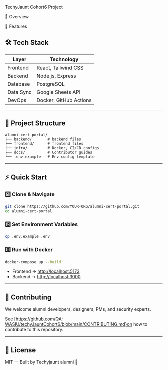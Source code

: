 TechyJaunt Cohort6 Project

📌 Overview


🚀 Features




## 🛠 Tech Stack

| Layer       | Technology               |
|-------------|--------------------------|
| Frontend    | React, Tailwind CSS      |
| Backend     | Node.js, Express         |
| Database    | PostgreSQL               |
| Data Sync   | Google Sheets API        |
| DevOps      | Docker, GitHub Actions   |

---

## 📂 Project Structure

```plaintext
alumni-cert-portal/
├── backend/       # backend files
├── frontend/      # frontend files
├── infra/         # Docker, CI/CD configs
├── docs/          # Contributor guides
└── .env.example   # Env config template
````

---

## ⚡ Quick Start

### 1️⃣ Clone & Navigate

```bash
git clone https://github.com/YOUR-ORG/alumni-cert-portal.git
cd alumni-cert-portal
```

### 2️⃣ Set Environment Variables

```bash
cp .env.example .env
```

### 3️⃣ Run with Docker

```bash
docker-compose up --build
```

* Frontend → [http://localhost:5173](http://localhost:5173)
* Backend → [http://localhost:3000](http://localhost:3000)

---

## 🤝 Contributing

We welcome alumni developers, designers, PMs, and security experts.

See [https://github.com/QA-WASIU/techyJauntCohort6/blob/main/CONTRIBUTING.md}on how to contribute to this repository.

---

## 📜 License

MIT — Built by Techyjaunt alumni 💛
